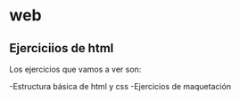# web
## Ejerciciios de html

Los ejercicios que vamos a ver son:

-Estructura básica de html y css
-Ejercicios de maquetación